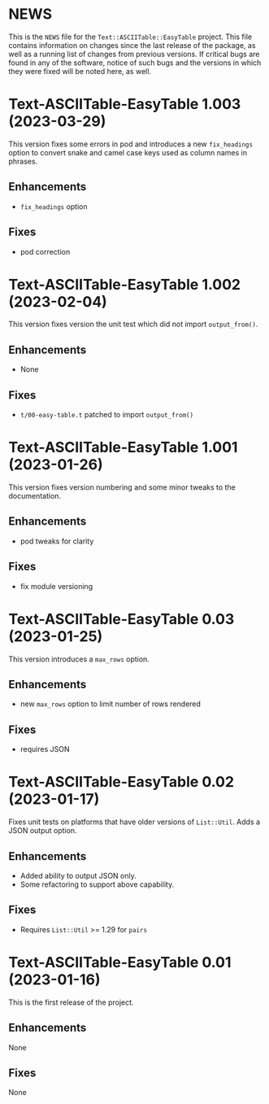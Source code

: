 # NEWS

This is the `NEWS` file for the `Text::ASCIITable::EasyTable`
project. This file contains information on changes since the last
release of the package, as well as a running list of changes from
previous versions.  If critical bugs are found in any of the software,
notice of such bugs and the versions in which they were fixed will be
noted here, as well.

# Text-ASCIITable-EasyTable 1.003 (2023-03-29)

This version fixes some errors in pod and introduces a new
`fix_headings` option to convert snake and camel case keys used as
column names in phrases.

## Enhancements

* `fix_headings` option

## Fixes

* pod correction

# Text-ASCIITable-EasyTable 1.002 (2023-02-04)

This version fixes version the unit test which did not import `output_from()`.

## Enhancements

* None

## Fixes

* `t/00-easy-table.t` patched to import `output_from()`

# Text-ASCIITable-EasyTable 1.001 (2023-01-26)

This version fixes version numbering and some minor tweaks to the
documentation.

## Enhancements

* pod tweaks for clarity

## Fixes

* fix module versioning

# Text-ASCIITable-EasyTable 0.03 (2023-01-25)

This version introduces a `max_rows` option.

## Enhancements

* new `max_rows` option to limit number of rows rendered

## Fixes

* requires JSON

# Text-ASCIITable-EasyTable 0.02 (2023-01-17)

Fixes unit tests on platforms that have older versions of
`List::Util`. Adds a JSON output option.

## Enhancements

* Added ability to output JSON only.
* Some refactoring to support above capability.

## Fixes

* Requires `List::Util` >= 1.29 for `pairs`

# Text-ASCIITable-EasyTable 0.01 (2023-01-16)

This is the first release of the project.

## Enhancements

None

## Fixes

None

